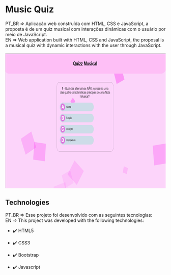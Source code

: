 # Music Quiz

<p>PT_BR => Aplicação web construída com HTML, CSS e JavaScript, a proposta é de um quiz musical com interações dinâmicas com o usuário por meio de JavaScript. <br>
EN => Web application built with HTML, CSS and JavaScript, the proposal is a musical quiz with dynamic interactions with the user through JavaScript.</p>

<div align="center" >
  <img src="./github/quiz.gif" alt="home" height="425">
</div>


## Technologies

PT_BR => Esse projeto foi desenvolvido com as seguintes tecnologias: <br>
EN => This project was developed with the following technologies:

- ✔️ HTML5

- ✔️ CSS3

- ✔️ Bootstrap

- ✔️ Javascript
